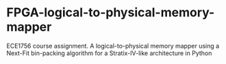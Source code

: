 # FPGA-logical-to-physical-memory-mapper
ECE1756 course assignment. A logical-to-physical memory mapper using a Next-Fit bin-packing algorithm for a Stratix-IV-like architecture in Python


